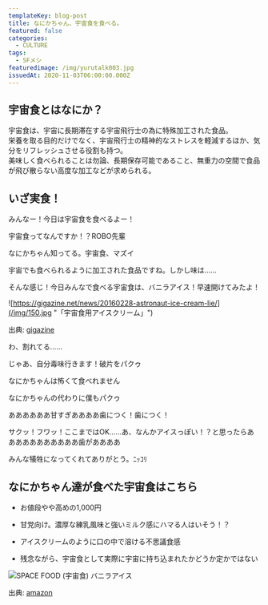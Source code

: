 ```yaml
---
templateKey: blog-post
title: なにかちゃん、宇宙食を食べる。
featured: false
categories:
  - CULTURE
tags:
  - SFメシ
featuredimage: /img/yurutalk003.jpg
issuedAt: 2020-11-03T06:00:00.000Z
---
```

## 宇宙食とはなにか？
宇宙食は、宇宙に長期滞在する宇宙飛行士の為に特殊加工された食品。<br>栄養を取る目的だけでなく、宇宙飛行士の精神的なストレスを軽減するほか、気分をリフレッシュさせる役割も持つ。<br>美味しく食べられることは勿論、長期保存可能であること、無重力の空間で食品が飛び散らない高度な加工などが求められる。

## いざ実食！

<div class="talk-left">
  <div class="usa"></div>
  <div class="serif">
    <p>みんなー！今日は宇宙食を食べるよー！</p>
  </div>
</div>

<div class="talk-right">
  <div class="uma"></div>
  <div class="serif">
    <p>宇宙食ってなんですか！？ROBO先輩</p>
  </div>
</div>

<div class="talk-left">
  <div class="nanika"></div>
  <div class="serif">
    <p>なにかちゃん知ってる。宇宙食、マズイ</p>
  </div>
</div>

<div class="talk-right">
  <div class="robo"></div>
  <div class="serif">
    <p>宇宙でも食べられるように加工された食品ですね。しかし味は……</p>
  </div>
</div>

<div class="talk-left">
  <div class="usa"></div>
  <div class="serif">
    <p>そんな感じ！今日みんなで食べる宇宙食は、バニラアイス！早速開けてみたよ！</p>
  </div>
</div>

![https://gigazine.net/news/20160228-astronaut-ice-cream-lie/](/img/150.jpg "「宇宙食用アイスクリーム」")

出典: [gigazine](https://gigazine.net/news/20160228-astronaut-ice-cream-lie/)


<div class="talk-left">
  <div class="usa"></div>
  <div class="serif">
    <p>わ、割れてる……</p>
  </div>
</div>

<div class="talk-right">
  <div class="uma"></div>
  <div class="serif">
    <p>じゃあ、自分毒味行きます！破片をパクゥ</p>
  </div>
</div>

<div class="talk-left">
  <div class="nanika"></div>
  <div class="serif">
    <p>なにかちゃんは怖くて食べれません</p>
  </div>
</div>

<div class="talk-right">
  <div class="robo"></div>
  <div class="serif">
    <p>なにかちゃんの代わりに僕もパクゥ</p>
  </div>
</div>

<div class="talk-left">
  <div class="uma"></div>
  <div class="serif">
    <p>ああああああ甘すぎああああ歯につく！歯につく！</p>
  </div>
</div>

<div class="talk-right">
  <div class="robo"></div>
  <div class="serif">
    <p>サクッ！フワッ！ここまではOK……あ、なんかアイスっぽい！？と思ったらあああああああああああ歯がああああ</p>
  </div>
</div>

<div class="talk-left">
  <div class="nanika"></div>
  <div class="serif">
    <p>みんな犠牲になってくれてありがとう。ﾆｯｺﾘ</p>
  </div>
</div>

## なにかちゃん達が食べた宇宙食はこちら

* お値段やや高めの1,000円

* 甘党向け。濃厚な練乳風味と強いミルク感にハマる人はいそう！？

* アイスクリームのように口の中で溶ける不思議食感

* 残念ながら、宇宙食として実際に宇宙に持ち込まれたかどうか定かではない

![SPACE FOOD (宇宙食) バニラアイス](/img/51xksvjlqnl._ac_.jpg "SPACE FOOD (宇宙食) バニラアイス")

出典: [amazon](https://www.amazon.co.jp/dp/B0040PZ51K/)

